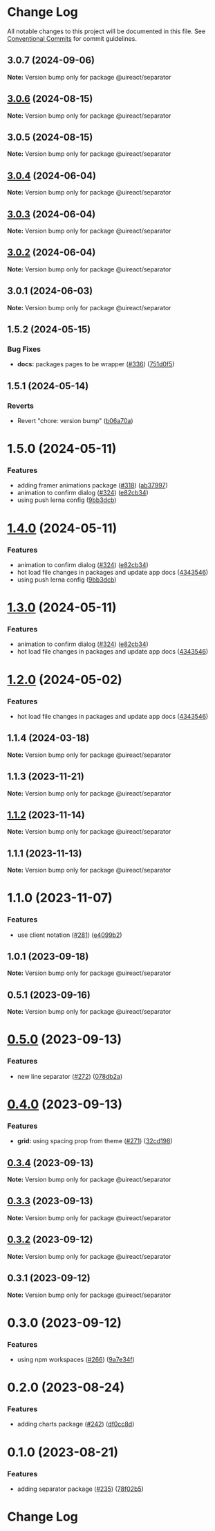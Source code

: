 # Change Log

All notable changes to this project will be documented in this file.
See [Conventional Commits](https://conventionalcommits.org) for commit guidelines.

## 3.0.7 (2024-09-06)

**Note:** Version bump only for package @uireact/separator





## [3.0.6](https://github.com/inavac182/uireact/compare/@uireact/separator@3.0.5...@uireact/separator@3.0.6) (2024-08-15)

**Note:** Version bump only for package @uireact/separator





## 3.0.5 (2024-08-15)

**Note:** Version bump only for package @uireact/separator





## [3.0.4](https://github.com/inavac182/uireact/compare/@uireact/separator@3.0.3...@uireact/separator@3.0.4) (2024-06-04)

**Note:** Version bump only for package @uireact/separator





## [3.0.3](https://github.com/inavac182/uireact/compare/@uireact/separator@3.0.2...@uireact/separator@3.0.3) (2024-06-04)

**Note:** Version bump only for package @uireact/separator





## [3.0.2](https://github.com/inavac182/uireact/compare/@uireact/separator@3.0.1...@uireact/separator@3.0.2) (2024-06-04)

**Note:** Version bump only for package @uireact/separator





## 3.0.1 (2024-06-03)

**Note:** Version bump only for package @uireact/separator





## 1.5.2 (2024-05-15)


### Bug Fixes

* **docs:** packages pages to be wrapper ([#336](https://github.com/inavac182/uireact/issues/336)) ([751d0f5](https://github.com/inavac182/uireact/commit/751d0f544050ac090dafb11a062c21ab7275e2f3))





## 1.5.1 (2024-05-14)


### Reverts

* Revert "chore: version bump" ([b06a70a](https://github.com/inavac182/uireact/commit/b06a70ae3e4a32a478c20a9f1e3325ebbf82886f))





# 1.5.0 (2024-05-11)


### Features

* adding framer animations package ([#318](https://github.com/inavac182/uireact/issues/318)) ([ab37997](https://github.com/inavac182/uireact/commit/ab379979e0b18c075bc43e0a89d24a9aaa247370))
* animation to confirm dialog ([#324](https://github.com/inavac182/uireact/issues/324)) ([e82cb34](https://github.com/inavac182/uireact/commit/e82cb34168dd9314502947bc2505e1495413905a))
* using push lerna config ([9bb3dcb](https://github.com/inavac182/uireact/commit/9bb3dcb5c8829386d55fe2c2b788f6d83a64241d))





# [1.4.0](https://github.com/inavac182/uireact/compare/@uireact/separator@1.1.4...@uireact/separator@1.4.0) (2024-05-11)


### Features

* animation to confirm dialog ([#324](https://github.com/inavac182/uireact/issues/324)) ([e82cb34](https://github.com/inavac182/uireact/commit/e82cb34168dd9314502947bc2505e1495413905a))
* hot load file changes in packages and update app docs ([4343546](https://github.com/inavac182/uireact/commit/4343546a7739f011875050723426f29231d561a8))
* using push lerna config ([9bb3dcb](https://github.com/inavac182/uireact/commit/9bb3dcb5c8829386d55fe2c2b788f6d83a64241d))





# [1.3.0](https://github.com/inavac182/uireact/compare/@uireact/separator@1.1.4...@uireact/separator@1.3.0) (2024-05-11)


### Features

* animation to confirm dialog ([#324](https://github.com/inavac182/uireact/issues/324)) ([e82cb34](https://github.com/inavac182/uireact/commit/e82cb34168dd9314502947bc2505e1495413905a))
* hot load file changes in packages and update app docs ([4343546](https://github.com/inavac182/uireact/commit/4343546a7739f011875050723426f29231d561a8))





# [1.2.0](https://github.com/inavac182/uireact/compare/@uireact/separator@1.1.4...@uireact/separator@1.2.0) (2024-05-02)


### Features

* hot load file changes in packages and update app docs ([4343546](https://github.com/inavac182/uireact/commit/4343546a7739f011875050723426f29231d561a8))





## 1.1.4 (2024-03-18)

**Note:** Version bump only for package @uireact/separator





## 1.1.3 (2023-11-21)

**Note:** Version bump only for package @uireact/separator





## [1.1.2](https://github.com/inavac182/uireact/compare/@uireact/separator@1.1.1...@uireact/separator@1.1.2) (2023-11-14)

**Note:** Version bump only for package @uireact/separator





## 1.1.1 (2023-11-13)

**Note:** Version bump only for package @uireact/separator





# 1.1.0 (2023-11-07)


### Features

* use client notation ([#281](https://github.com/inavac182/uireact/issues/281)) ([e4099b2](https://github.com/inavac182/uireact/commit/e4099b21110b550cb313781aaeeac3cb141a6dd8))





## 1.0.1 (2023-09-18)

**Note:** Version bump only for package @uireact/separator





## 0.5.1 (2023-09-16)

**Note:** Version bump only for package @uireact/separator





# [0.5.0](https://github.com/inavac182/ui-react/compare/@uireact/separator@0.4.0...@uireact/separator@0.5.0) (2023-09-13)


### Features

* new line separator ([#272](https://github.com/inavac182/ui-react/issues/272)) ([078db2a](https://github.com/inavac182/ui-react/commit/078db2a2659c6ad8e698f1fdc27da2b5c9ef1fd6))





# [0.4.0](https://github.com/inavac182/ui-react/compare/@uireact/separator@0.3.4...@uireact/separator@0.4.0) (2023-09-13)


### Features

* **grid:** using spacing prop from theme ([#271](https://github.com/inavac182/ui-react/issues/271)) ([32cd198](https://github.com/inavac182/ui-react/commit/32cd19806d5748c19d98010b9111fa4bf3782b9f))





## [0.3.4](https://github.com/inavac182/ui-react/compare/@uireact/separator@0.3.3...@uireact/separator@0.3.4) (2023-09-13)

**Note:** Version bump only for package @uireact/separator





## [0.3.3](https://github.com/inavac182/ui-react/compare/@uireact/separator@0.3.2...@uireact/separator@0.3.3) (2023-09-13)

**Note:** Version bump only for package @uireact/separator





## [0.3.2](https://github.com/inavac182/ui-react/compare/@uireact/separator@0.3.1...@uireact/separator@0.3.2) (2023-09-12)

**Note:** Version bump only for package @uireact/separator





## 0.3.1 (2023-09-12)

**Note:** Version bump only for package @uireact/separator





# 0.3.0 (2023-09-12)


### Features

* using npm workspaces ([#266](https://github.com/inavac182/ui-react/issues/266)) ([9a7e34f](https://github.com/inavac182/ui-react/commit/9a7e34f437947edc55e2429dea7059e2f8b50fb9))





# 0.2.0 (2023-08-24)


### Features

* adding charts package ([#242](https://github.com/inavac182/ui-react/issues/242)) ([df0cc8d](https://github.com/inavac182/ui-react/commit/df0cc8d838e8a810ca7947f476cab4efc8f888cd))





# 0.1.0 (2023-08-21)


### Features

* adding separator package ([#235](https://github.com/inavac182/ui-react/issues/235)) ([78f02b5](https://github.com/inavac182/ui-react/commit/78f02b55ff2e1673f478317cdf29d71a41ff3c21))





# Change Log
